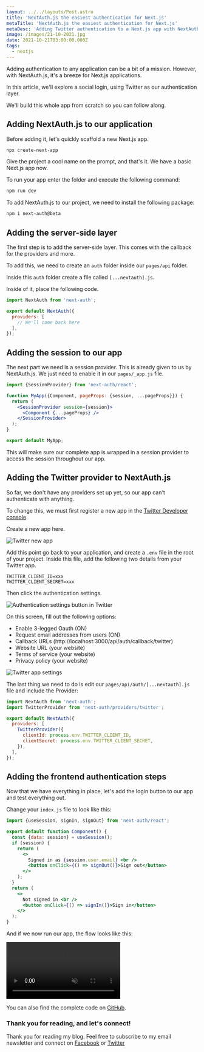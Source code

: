 ```yaml
---
layout: ../../layouts/Post.astro
title: 'NextAuth.js the easiest authentication for Next.js'
metaTitle: 'NextAuth.js the easiest authentication for Next.js'
metaDesc: 'Adding Twitter authentication to a Next.js app with NextAuth.js'
image: /images/21-10-2021.jpg
date: 2021-10-21T03:00:00.000Z
tags:
  - nextjs
---
```


Adding authentication to any application can be a bit of a mission.
However, with NextAuth.js, it's a breeze for Next.js applications.

In this article, we'll explore a social login, using Twitter as our authentication layer.

We'll build this whole app from scratch so you can follow along.

## Adding NextAuth.js to our application

Before adding it, let's quickly scaffold a new Next.js app.

```bash
npx create-next-app
```

Give the project a cool name on the prompt, and that's it. We have a basic Next.js app now.

To run your app enter the folder and execute the following command:

```bash
npm run dev
```

To add NextAuth.js to our project, we need to install the following package:

```bash
npm i next-auth@beta
```

## Adding the server-side layer

The first step is to add the server-side layer. This comes with the callback for the providers and more.

To add this, we need to create an `auth` folder inside our `pages/api` folder.

Inside this `auth` folder create a file called `[...nextauth].js`.

Inside of it, place the following code.

```jsx
import NextAuth from 'next-auth';

export default NextAuth({
  providers: [
    // We'll come back here
  ],
});
```

## Adding the session to our app

The next part we need is a session provider. This is already given to us by NextAuth.js. We just need to enable it in our `pages/_app.js` file.

```jsx
import {SessionProvider} from 'next-auth/react';

function MyApp({Component, pageProps: {session, ...pageProps}}) {
  return (
    <SessionProvider session={session}>
      <Component {...pageProps} />
    </SessionProvider>
  );
}

export default MyApp;
```

This will make sure our complete app is wrapped in a session provider to access the session throughout our app.

## Adding the Twitter provider to NextAuth.js

So far, we don't have any providers set up yet, so our app can't authenticate with anything.

To change this, we must first register a new app in the [Twitter Developer console](https://developer.twitter.com/).

Create a new app here.

![Twitter new app](https://cdn.hashnode.com/res/hashnode/image/upload/v1633969004315/-5KIByrIj.png)

Add this point go back to your application, and create a `.env` file in the root of your project.
Inside this file, add the following two details from your Twitter app.

```text
TWITTER_CLIENT_ID=xxx
TWITTER_CLIENT_SECRET=xxx
```

Then click the authentication settings.

![Authentication settings button in Twitter](https://cdn.hashnode.com/res/hashnode/image/upload/v1633969601798/UQncOwWk6.png)

On this screen, fill out the following options:

- Enable 3-legged Oauth (ON)
- Request email addresses from users (ON)
- Callback URLs (http://localhost:3000/api/auth/callback/twitter)
- Website URL (your website)
- Terms of service (your website)
- Privacy policy (your website)

![Twitter app settings](https://cdn.hashnode.com/res/hashnode/image/upload/v1633969714109/548cAXj-l.png)

The last thing we need to do is edit our `pages/api/auth/[...nextauth].js` file and include the Provider:

```js
import NextAuth from 'next-auth';
import TwitterProvider from 'next-auth/providers/twitter';

export default NextAuth({
  providers: [
    TwitterProvider({
      clientId: process.env.TWITTER_CLIENT_ID,
      clientSecret: process.env.TWITTER_CLIENT_SECRET,
    }),
  ],
});
```

## Adding the frontend authentication steps

Now that we have everything in place, let's add the login button to our app and test everything out.

Change your `index.js` file to look like this:

```jsx
import {useSession, signIn, signOut} from 'next-auth/react';

export default function Component() {
  const {data: session} = useSession();
  if (session) {
    return (
      <>
        Signed in as {session.user.email} <br />
        <button onClick={() => signOut()}>Sign out</button>
      </>
    );
  }
  return (
    <>
      Not signed in <br />
      <button onClick={() => signIn()}>Sign in</button>
    </>
  );
}
```

And if we now run our app, the flow looks like this:

<!-- ![NextAuth the easiest authentication for Next.js](https://cdn.hashnode.com/res/hashnode/image/upload/v1633970251874/6riVZdj04.gif) -->

<video autoplay loop muted playsinline>
  <source src="https://res.cloudinary.com/daily-dev-tips/video/upload/q_auto/auth_d86wcw.webm" type="video/webm" />
  <source src="https://res.cloudinary.com/daily-dev-tips/video/upload/q_auto/auth_adosqf.mp4" type="video/mp4" />
</video>

You can also find the complete code on [GitHub](https://github.com/rebelchris/next-auth).

### Thank you for reading, and let's connect!

Thank you for reading my blog. Feel free to subscribe to my email newsletter and connect on [Facebook](https://www.facebook.com/DailyDevTipsBlog) or [Twitter](https://twitter.com/DailyDevTips1)
